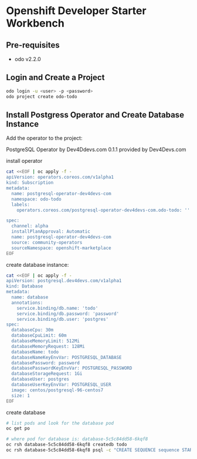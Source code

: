 # Openshift Developer Starter Workbench 

## Pre-requisites

- odo v2.2.0

## Login and Create a Project

```bash
odo login -u <user> -p <password>
odo project create odo-todo
```

## Install Postgress Operator and Create Database Instance

Add the operator to the project:

PostgreSQL Operator by Dev4Ddevs.com
0.1.1 provided by Dev4Devs.com

install operator

```bash
cat <<EOF | oc apply -f -
apiVersion: operators.coreos.com/v1alpha1
kind: Subscription
metadata:
  name: postgresql-operator-dev4devs-com
  namespace: odo-todo
  labels:
    operators.coreos.com/postgresql-operator-dev4devs-com.odo-todo: ''

spec:
  channel: alpha
  installPlanApproval: Automatic
  name: postgresql-operator-dev4devs-com
  source: community-operators
  sourceNamespace: openshift-marketplace
EOF

```

create database instance: 

```bash
cat <<EOF | oc apply -f -
apiVersion: postgresql.dev4devs.com/v1alpha1
kind: Database
metadata:
  name: database
  annotations:
    service.binding/db.name: 'todo'
    service.binding/db.password: 'password'
    service.binding/db.user: 'postgres'
spec:
  databaseCpu: 30m
  databaseCpuLimit: 60m
  databaseMemoryLimit: 512Mi
  databaseMemoryRequest: 128Mi
  databaseName: todo
  databaseNameKeyEnvVar: POSTGRESQL_DATABASE
  databasePassword: password
  databasePasswordKeyEnvVar: POSTGRESQL_PASSWORD
  databaseStorageRequest: 1Gi
  databaseUser: postgres
  databaseUserKeyEnvVar: POSTGRESQL_USER
  image: centos/postgresql-96-centos7
  size: 1
EOF
```

create database

```bash
# list pods and look for the database pod
oc get po

# where pod for database is: database-5c5c84dd58-6kqf8
oc rsh database-5c5c84dd58-6kqf8 createdb todo
oc rsh database-5c5c84dd58-6kqf8 psql -c "CREATE SEQUENCE sequence START 1 INCREMENT 1"
```